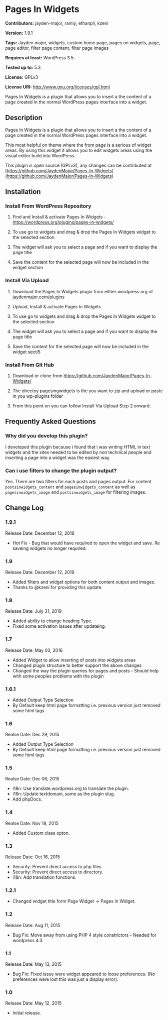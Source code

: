 # Pages In Widgets

**Contributors:** jayden-major, ramiy, ethanpil, kzeni

**Version:** 1.9.1

**Tags:** Jayden major, widgets, custom home page, pages on widgets, page, page editor, filter page content, filter page images

**Requires at least:** WordPress 3.5

**Tested up to:** 5.3

**License:** GPLv3

**License URI:** http://www.gnu.org/licenses/gpl.html

Pages In Widgets is a plugin that allows you to insert a the content of a page created in the normal WordPress pages interface into a widget.


## Description 
Pages In Widgets is a plugin that allows you to insert a the content of a page created in the normal WordPress pages interface into a widget.

This most helpful on theme where the from page is a serious of widget areas. By using this widget it allows you to edit widgets areas using the visual editor build into WordPress.

This plugin is open source (GPLv3), any changes can be contributed at [https://github.com/JaydenMajor/Pages-In-Widgets](https://github.com/JaydenMajor/Pages-In-Widgets)

## Installation

### Install From WordPress Repository
1. Find and Install & activate Pages In Widgets - https://wordpress.org/plugins/pages-in-widgets/

2. To use go to widgets and drag & drop the Pages In Widgets widget to the selected section

3. The widget will ask you to select a page and if you want to display the page title

4. Save the content for the selected page will now be included in the widget section

### Install Via Upload 
1. Download the Pages In Widgets plugin from either wordpress.org of jaydenmajor.com/plugins

2. Upload, Install & activate Pages In Widgets

3. To use go to widgets and drag & drop the Pages In Widgets widget to the selected section

4. The widget will ask you to select a page and if you want to display the page title

5. Save the content for the selected page will now be included in the widget secti5

### Install From Git Hub
1. Download or clone from https://github.com/JaydenMajor/Pages-In-Widgets/

2. The directoy pagesingwidgets is the you want to zip and upload or paste in you wp-plugins folder

3. From this point on you can follow Install Via Upload Step 2 onward.


## Frequently Asked Questions

### Why did you develop this plugin?
I developed this plugin because i found that i was writing HTML in text widgets and the sites needed to be edited by non technical people and inserting a page into a widget was the easiest way.

### Can i use filters to change the plugin output?
Yes. There are two filters for each posts and pages output. For content `postsinwidgets_content` and `pagesinwidgets_content` as well as `pagesinwidgets_image` and `postsinwidgets_image` for filtering images.

## Change Log
### 1.9.1
Release Date: December 12, 2019
* Hot Fix - Bug that would have required to open the widget and save. Re saveing widgets no longer required.

### 1.9
Release Date: December 12, 2019
* Added filters and widget options for both content output and images.
* Thanks to @kzeni for providing this update.

### 1.8
Release Date: July 31, 2019
* Added ability to change heading Type.
* Fixed some activation issues after updateing.

### 1.7
Release Date: May 03, 2016
* Added Widget to allow inserting of posts into widgets areas
* Changed plugin structure to better support the above changes
* Changed the way the plugin queries for pages and posts - Should help with some peoples problems with the plugin

### 1.6.1
* Added Output Type Selection
* By Default keep html page formatting i.e. previous version just removed some html tags

### 1.6
Realse Date: Dec 29, 2015
* Added Output Type Selection
* By Default keep html page formatting i.e. previous version just removed some html tags

### 1.5
Realse Date: Dec 06, 2015
* i18n: Use translate.wordpress.org to translate the plugin.
* i18n: Update textdomain, same as the plugin slug.
* Add phpDocs.

### 1.4
Realse Date: Nov 18, 2015
* Added Custom class opton.

### 1.3
Release Date: Oct 16, 2015
* Security: Prevent direct access to php files.
* Security: Prevent direct access to directory.
* i18n: Add translation functions.

### 1.2.1
* Changed widget title form Page Widget -> Pages In Widget.

### 1.2
Release Date: Aug 11, 2015
* Bug Fix: Move away from using PHP 4 style constrictors - Needed for wordpress 4.3.

### 1.1
Release Date: May 13, 2015
* Bug Fix: Fixed issue were widget appeared to loose preferences. (No preferences were lost this was just a display error).

### 1.0
Release Date: May 12, 2015

* Initial release.
